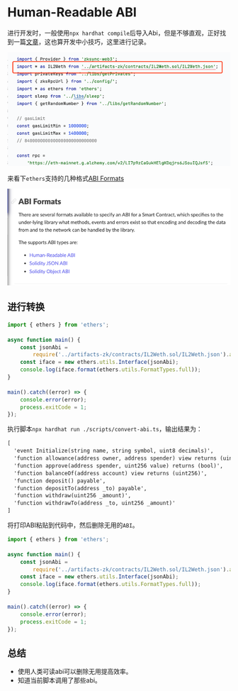 # Human-Readable ABI

进行开发时，一般使用`npx hardhat compile`后导入Abi，但是不够直观，正好找到一篇[文章](https://dev.to/anjana_j/how-to-convert-solidity-json-abi-to-human-readable-abi-in-hardhat-21mj)，这也算开发中小技巧，这里进行记录。

![An image](./images/jsonAbi.png)

来看下`ethers`支持的几种格式[ABI Formats](https://docs.ethers.org/v5/api/utils/abi/formats/)

![An image](./images/Formats.png)

## 进行转换

```ts
import { ethers } from 'ethers';

async function main() {
    const jsonAbi =
        require('../artifacts-zk/contracts/IL2Weth.sol/IL2Weth.json').abi;
    const iface = new ethers.utils.Interface(jsonAbi);
    console.log(iface.format(ethers.utils.FormatTypes.full));
}

main().catch((error) => {
    console.error(error);
    process.exitCode = 1;
});
```

执行脚本`npx hardhat run ./scripts/convert-abi.ts`，输出结果为：

```txt
[
  'event Initialize(string name, string symbol, uint8 decimals)',
  'function allowance(address owner, address spender) view returns (uint256)',
  'function approve(address spender, uint256 value) returns (bool)',
  'function balanceOf(address account) view returns (uint256)',
  'function deposit() payable',
  'function depositTo(address _to) payable',
  'function withdraw(uint256 _amount)',
  'function withdrawTo(address _to, uint256 _amount)'
]
```

将打印ABI粘贴到代码中，然后删除无用的`ABI`。

```ts
import { ethers } from 'ethers';

async function main() {
    const jsonAbi =
        require('../artifacts-zk/contracts/IL2Weth.sol/IL2Weth.json').abi;
    const iface = new ethers.utils.Interface(jsonAbi);
    console.log(iface.format(ethers.utils.FormatTypes.full));
}

main().catch((error) => {
    console.error(error);
    process.exitCode = 1;
});

```

## 总结

* 使用人类可读abi可以删除无用提高效率。
* 知道当前脚本调用了那些abi。
